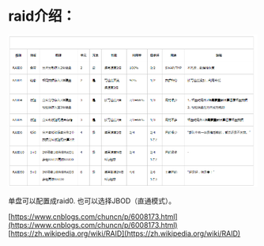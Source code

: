 raid介绍：
=================

![](images/raid.PNG)


单盘可以配置成raid0. 也可以选择JBOD（直通模式）。

[https://www.cnblogs.com/chuncn/p/6008173.html](https://www.cnblogs.com/chuncn/p/6008173.html)  
[https://zh.wikipedia.org/wiki/RAID](https://zh.wikipedia.org/wiki/RAID)

